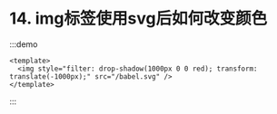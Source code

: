 # 14. img标签使用svg后如何改变颜色

:::demo

```vue
<template>
  <img style="filter: drop-shadow(1000px 0 0 red); transform: translate(-1000px);" src="/babel.svg" />
</template>
```
:::
